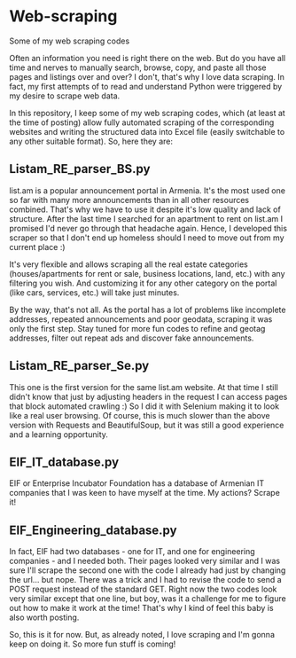 # Web-scraping
Some of my web scraping codes

Often an information you need is right there on the web. But do you have all time and nerves to manually search, browse, copy, and paste all those pages and listings over and over? I don't, that's why I love data scraping. In fact, my first attempts of to read and understand Python were triggered by my desire to scrape web data.

In this repository, I keep some of my web scraping codes, which (at least at the time of posting) allow fully automated scraping of the corresponding websites and writing the structured data into Excel file (easily switchable to any other suitable format). So, here they are:

Listam_RE_parser_BS.py
----------------------
list.am is a popular announcement portal in Armenia. It's the most used one so far with many more announcements than in all other resources combined. That's why we have to use it despite it's low quality and lack of structure. After the last time I searched for an apartment to rent on list.am I promised I'd never go through that headache again. Hence, I developed this scraper so that I don't end up homeless should I need to move out from my current place :)

It's very flexible and allows scraping all the real estate categories (houses/apartments for rent or sale, business locations, land, etc.) with any filtering you wish. And customizing it for any other category on the portal (like cars, services, etc.) will take just minutes.

By the way, that's not all. As the portal has a lot of problems like incomplete addresses, repeated announcements and poor geodata, scraping it was only the first step. Stay tuned for more fun codes to refine and geotag addresses, filter out repeat ads and discover fake announcements.


Listam_RE_parser_Se.py
----------------------
This one is the first version for the same list.am website. At that time I still didn't know that just by adjusting headers in the request I can access pages that block automated crawling :) So I did it with Selenium making it to look like a real user browsing. Of course, this is much slower than the above version with Requests and BeautifulSoup, but it was still a good experience and a learning opportunity.

EIF_IT_database.py
------------------
EIF or Enterprise Incubator Foundation has a database of Armenian IT companies that I was keen to have myself at the time. My actions? Scrape it!


EIF_Engineering_database.py
---------------------------
In fact, EIF had two databases - one for IT, and one for engineering companies - and I needed both. Their pages looked very similar and I was sure I'll scrape the second one with the code I already had just by changing the url... but nope. There was a trick and I had to revise the code to send a POST request instead of the standard GET. Right now the two codes look very similar except that one line, but boy, was it a challenge for me to figure out how to make it work at the time! That's why I kind of feel this baby is also worth posting.

So, this is it for now. But, as already noted, I love scraping and I'm gonna keep on doing it. So more fun stuff is coming!
